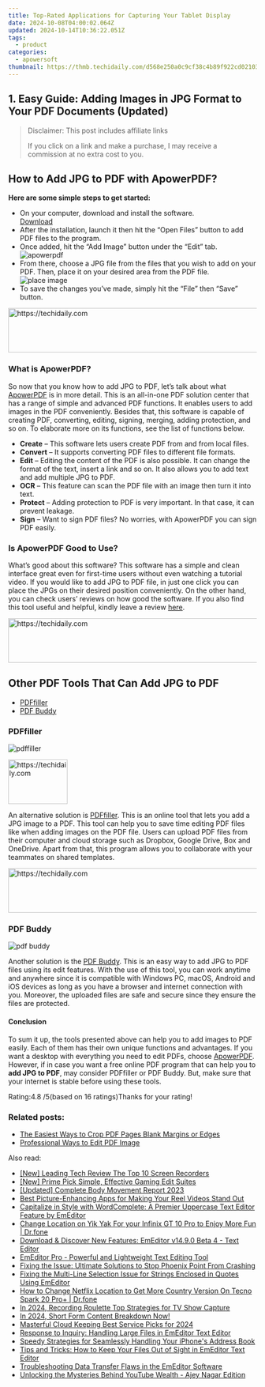 ```yaml
---
title: Top-Rated Applications for Capturing Your Tablet Display
date: 2024-10-08T04:00:02.064Z
updated: 2024-10-14T10:36:22.051Z
tags:
  - product
categories:
  - apowersoft
thumbnail: https://thmb.techidaily.com/d568e250a0c9cf38c4b89f922cd02103ab4f1762aadda7b19c3a1266ed366a54.jpg
---
```


## 1. Easy Guide: Adding Images in JPG Format to Your PDF Documents (Updated)

>  Disclaimer: This post includes affiliate links
>
>  If you click on a link and make a purchase, I may receive a commission at no extra cost to you.
>

## How to Add JPG to PDF with ApowerPDF?

**Here are some simple steps to get started:**

* On your computer, download and install the software.  
[Download](https://tools.techidaily.com/apowersoft/products/)
* After the installation, launch it then hit the “Open Files” button to add PDF files to the program.
* Once added, hit the “Add Image” button under the “Edit” tab.  
![apowerpdf](https://www.apowersoft.com//webusupload.aoscdn.com/apowercom/wp-content/uploads/2020/07/add-image.jpg.webp)
* From there, choose a JPG file from the files that you wish to add on your PDF. Then, place it on your desired area from the PDF file.  
![place image](https://www.apowersoft.com//webusupload.aoscdn.com/apowercom/wp-content/uploads/2020/07/place-jpg.jpg.webp)
* To save the changes you’ve made, simply hit the “File” then “Save” button.

<!-- affiliate ads begin -->
<a href="https://appsumo.8odi.net/c/5597632/2043855/7443" target="_top" id="2043855">
  <img src="//a.impactradius-go.com/display-ad/7443-2043855" border="0" alt="https://techidaily.com" width="728" height="90"/>
</a>
<img height="0" width="0" src="https://appsumo.8odi.net/i/5597632/2043855/7443" style="position:absolute;visibility:hidden;" border="0" />
<!-- affiliate ads end -->

### What is ApowerPDF?

So now that you know how to add JPG to PDF, let’s talk about what [ApowerPDF](https://tools.techidaily.com/apowersoft/apower-pdf/) is in more detail. This is an all-in-one PDF solution center that has a range of simple and advanced PDF functions. It enables users to add images in the PDF conveniently. Besides that, this software is capable of creating PDF, converting, editing, signing, merging, adding protection, and so on. To elaborate more on its functions, see the list of functions below.

* **Create** – This software lets users create PDF from and from local files.
* **Convert** – It supports converting PDF files to different file formats.
* **Edit**  – Editing the content of the PDF is also possible. It can change the format of the text, insert a link and so on. It also allows you to add text and add multiple JPG to PDF.
* **OCR** – This feature can scan the PDF file with an image then turn it into text.
* **Protect** – Adding protection to PDF is very important. In that case, it can prevent leakage.
* **Sign** – Want to sign PDF files? No worries, with ApowerPDF you can sign PDF easily.

### Is ApowerPDF Good to Use?

What’s good about this software? This software has a simple and clean interface great even for first-time users without even watching a tutorial video. If you would like to add JPG to PDF file, in just one click you can place the JPGs on their desired position conveniently. On the other hand, you can check users’ reviews on how good the software. If you also find this tool useful and helpful, kindly leave a review [here](https://www.g2crowd.com/products/apowerpdf/reviews).

<!-- affiliate ads begin -->
<a href="https://dhgate.sjv.io/c/5597632/1175223/12108" target="_top" id="1175223">
  <img src="//a.impactradius-go.com/display-ad/12108-1175223" border="0" alt="https://techidaily.com" width="728" height="90"/>
</a>
<img height="0" width="0" src="https://dhgate.sjv.io/i/5597632/1175223/12108" style="position:absolute;visibility:hidden;" border="0" />
<!-- affiliate ads end -->

## Other PDF Tools That Can Add JPG to PDF

* [PDFfiller](https://tools.techidaily.com/apowersoft/products/)
* [PDF Buddy](https://tools.techidaily.com/apowersoft/products/)

### PDFfiller

![pdffiller](https://www.apowersoft.com//webusupload.aoscdn.com/apowercom/wp-content/uploads/2020/07/add-image-pdffiller.jpg.webp)

<!-- affiliate ads begin -->
<a href="https://aligracehair.sjv.io/c/5597632/2135363/19272" target="_top" id="2135363">
  <img src="//a.impactradius-go.com/display-ad/19272-2135363" border="0" alt="https://techidaily.com" width="120" height="90"/>
</a>
<img height="0" width="0" src="https://aligracehair.sjv.io/i/5597632/2135363/19272" style="position:absolute;visibility:hidden;" border="0" />
<!-- affiliate ads end -->

An alternative solution is [PDFfiller](https://www.pdffiller.com/en/categories/add-image.htm). This is an online tool that lets you add a JPG image to a PDF. This tool can help you to save time editing PDF files like when adding images on the PDF file. Users can upload PDF files from their computer and cloud storage such as Dropbox, Google Drive, Box and OneDrive. Apart from that, this program allows you to collaborate with your teammates on shared templates.

<!-- affiliate ads begin -->
<a href="https://aligracehair.sjv.io/c/5597632/1896560/19272" target="_top" id="1896560">
  <img src="//a.impactradius-go.com/display-ad/19272-1896560" border="0" alt="https://techidaily.com" width="728" height="90"/>
</a>
<img height="0" width="0" src="https://aligracehair.sjv.io/i/5597632/1896560/19272" style="position:absolute;visibility:hidden;" border="0" />
<!-- affiliate ads end -->

### PDF Buddy

![pdf buddy](https://www.apowersoft.com//webusupload.aoscdn.com/apowercom/wp-content/uploads/2020/07/add-jpg-using-pdfbuddy.jpg.webp)

Another solution is the [PDF Buddy](https://www.pdfbuddy.com/how-to/add-image-to-pdf). This is an easy way to add JPG to PDF files using its edit features. With the use of this tool, you can work anytime and anywhere since it is compatible with Windows PC, macOS, Android and iOS devices as long as you have a browser and internet connection with you. Moreover, the uploaded files are safe and secure since they ensure the files are protected.

#### Conclusion

To sum it up, the tools presented above can help you to add images to PDF easily. Each of them has their own unique functions and advantages. If you want a desktop with everything you need to edit PDFs, choose [ApowerPDF](https://tools.techidaily.com/apowersoft/apower-pdf/). However, if in case you want a free online PDF program that can help you to **add JPG to PDF**, may consider PDFfiller or PDF Buddy. But, make sure that your internet is stable before using these tools.

Rating:4.8 /5(based on 16 ratings)Thanks for your rating!

### Related posts:

* [The Easiest Ways to Crop PDF Pages Blank Margins or Edges](https://tools.techidaily.com/apowersoft/apower-pdf/)
* [Professional Ways to Edit PDF Image](https://tools.techidaily.com/apowersoft/apower-pdf/)

<ins class="adsbygoogle"
     style="display:block"
     data-ad-format="autorelaxed"
     data-ad-client="ca-pub-7571918770474297"
     data-ad-slot="1223367746"></ins>

<ins class="adsbygoogle"
     style="display:block"
     data-ad-client="ca-pub-7571918770474297"
     data-ad-slot="8358498916"
     data-ad-format="auto"
     data-full-width-responsive="true"></ins>

<span class="atpl-alsoreadstyle">Also read:</span>
<div><ul>
<li><a href="https://facebook-video-share.techidaily.com/new-leading-tech-review-the-top-10-screen-recorders/"><u>[New] Leading Tech Review The Top 10 Screen Recorders</u></a></li>
<li><a href="https://on-screen-recording.techidaily.com/new-prime-pick-simple-effective-gaming-edit-suites/"><u>[New] Prime Pick Simple, Effective Gaming Edit Suites</u></a></li>
<li><a href="https://fox-glue.techidaily.com/updated-complete-body-movement-report-2023/"><u>[Updated] Complete Body Movement Report 2023</u></a></li>
<li><a href="https://win-workspace.techidaily.com/best-picture-enhancing-apps-for-making-your-reel-videos-stand-out/"><u>Best Picture-Enhancing Apps for Making Your Reel Videos Stand Out</u></a></li>
<li><a href="https://win-workspace.techidaily.com/capitalize-in-style-with-wordcomplete-a-premier-uppercase-text-editor-feature-by-emeditor/"><u>Capitalize in Style with WordComplete: A Premier Uppercase Text Editor Feature by EmEditor</u></a></li>
<li><a href="https://location-social.techidaily.com/change-location-on-yik-yak-for-your-infinix-gt-10-pro-to-enjoy-more-fun-drfone-by-drfone-virtual-android/"><u>Change Location on Yik Yak For your Infinix GT 10 Pro to Enjoy More Fun | Dr.fone</u></a></li>
<li><a href="https://win-workspace.techidaily.com/download-and-discover-new-features-emeditor-v1490-beta-4-text-editor/"><u>Download & Discover New Features: EmEditor v14.9.0 Beta 4 - Text Editor</u></a></li>
<li><a href="https://win-workspace.techidaily.com/emeditor-pro-powerful-and-lightweight-text-editing-tool/"><u>EmEditor Pro - Powerful and Lightweight Text Editing Tool</u></a></li>
<li><a href="https://program-issues.techidaily.com/fixing-the-issue-ultimate-solutions-to-stop-phoenix-point-from-crashing/"><u>Fixing the Issue: Ultimate Solutions to Stop Phoenix Point From Crashing</u></a></li>
<li><a href="https://win-workspace.techidaily.com/fixing-the-multi-line-selection-issue-for-strings-enclosed-in-quotes-using-emeditor/"><u>Fixing the Multi-Line Selection Issue for Strings Enclosed in Quotes Using EmEditor</u></a></li>
<li><a href="https://fake-location.techidaily.com/how-to-change-netflix-location-to-get-more-country-version-on-tecno-spark-20-proplus-drfone-by-drfone-virtual-android/"><u>How to Change Netflix Location to Get More Country Version On Tecno Spark 20 Pro+ | Dr.fone</u></a></li>
<li><a href="https://screen-mirroring-recording.techidaily.com/in-2024-recording-roulette-top-strategies-for-tv-show-capture/"><u>In 2024, Recording Roulette Top Strategies for TV Show Capture</u></a></li>
<li><a href="https://youtube-docs.techidaily.com/24-short-form-content-breakdown-now/"><u>In 2024, Short Form Content Breakdown Now!</u></a></li>
<li><a href="https://article-knowledge.techidaily.com/masterful-cloud-keeping-best-service-picks-for-2024/"><u>Masterful Cloud Keeping Best Service Picks for 2024</u></a></li>
<li><a href="https://win-workspace.techidaily.com/response-to-inquiry-handling-large-files-in-emeditor-text-editor/"><u>Response to Inquiry: Handling Large Files in EmEditor Text Editor</u></a></li>
<li><a href="https://win-workspace.techidaily.com/speedy-strategies-for-seamlessly-handling-your-iphones-address-book/"><u>Speedy Strategies for Seamlessly Handling Your iPhone's Address Book</u></a></li>
<li><a href="https://win-workspace.techidaily.com/tips-and-tricks-how-to-keep-your-files-out-of-sight-in-emeditor-text-editor/"><u>Tips and Tricks: How to Keep Your Files Out of Sight in EmEditor Text Editor</u></a></li>
<li><a href="https://win-workspace.techidaily.com/troubleshooting-data-transfer-flaws-in-the-emeditor-software/"><u>Troubleshooting Data Transfer Flaws in the EmEditor Software</u></a></li>
<li><a href="https://youtube-sure.techidaily.com/king-the-mysteries-behind-youtube-wealth-ajey-nagar-edition/"><u>Unlocking the Mysteries Behind YouTube Wealth - Ajey Nagar Edition</u></a></li>
</ul></div>

